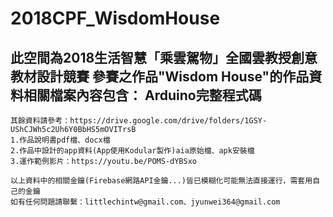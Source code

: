 # 2018CPF_WisdomHouse

## 此空間為2018生活智慧「乘雲駕物」全國雲教授創意教材設計競賽 參賽之作品"Wisdom House"的作品資料相關檔案內容包含： Arduino完整程式碼

```
其餘資料請參考：https://drive.google.com/drive/folders/1GSY-UShCJWh5c2Uh6Y0BbHS5mOVITrsB
1.作品說明書pdf檔、docx檔
2.作品中設計的app資料(App使用Kodular製作)aia原始檔、apk安裝檔
3.運作範例影片：https://youtu.be/POMS-dYBSxo
```

```
以上資料中的相關金鑰(Firebase網路API金鑰...)皆已模糊化可能無法直接運行，需套用自己的金鑰
如有任何問題請聯繫：littlechintw@gmail.com、jyunwei364@gmail.com
```
